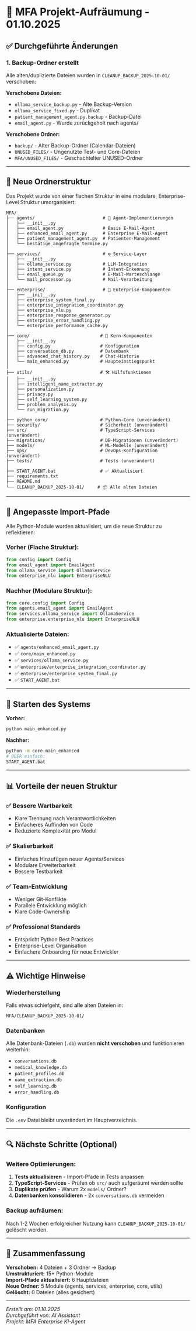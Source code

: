 # 🧹 MFA Projekt-Aufräumung - 01.10.2025

## ✅ Durchgeführte Änderungen

### 1. Backup-Ordner erstellt
Alle alten/duplizierte Dateien wurden in `CLEANUP_BACKUP_2025-10-01/` verschoben:

**Verschobene Dateien:**
- `ollama_service_backup.py` - Alte Backup-Version
- `ollama_service_fixed.py` - Duplikat
- `patient_management_agent.py.backup` - Backup-Datei
- `email_agent.py` - Wurde zurückgeholt nach agents/

**Verschobene Ordner:**
- `backup/` - Alter Backup-Ordner (Calendar-Dateien)
- `UNUSED_FILES/` - Ungenutzte Test- und Core-Dateien
- `MFA/UNUSED_FILES/` - Geschachtelter UNUSED-Ordner

---

## 📁 Neue Ordnerstruktur

Das Projekt wurde von einer flachen Struktur in eine modulare, Enterprise-Level Struktur umorganisiert:

```
MFA/
├── agents/                          # 🤖 Agent-Implementierungen
│   ├── __init__.py
│   ├── email_agent.py               # Basis E-Mail-Agent
│   ├── enhanced_email_agent.py      # Enterprise E-Mail-Agent
│   ├── patient_management_agent.py  # Patienten-Management
│   └── bestätige_angefragte_termine.py
│
├── services/                        # ⚙️ Service-Layer
│   ├── __init__.py
│   ├── ollama_service.py            # LLM-Integration
│   ├── intent_service.py            # Intent-Erkennung
│   ├── email_queue.py               # E-Mail-Warteschlange
│   └── mail_processor.py            # Mail-Verarbeitung
│
├── enterprise/                      # 🏢 Enterprise-Komponenten
│   ├── __init__.py
│   ├── enterprise_system_final.py
│   ├── enterprise_integration_coordinator.py
│   ├── enterprise_nlu.py
│   ├── enterprise_response_generator.py
│   ├── enterprise_error_handling.py
│   └── enterprise_performance_cache.py
│
├── core/                           # 🔧 Kern-Komponenten
│   ├── __init__.py
│   ├── config.py                   # Konfiguration
│   ├── conversation_db.py          # Datenbank
│   ├── advanced_chat_history.py    # Chat-Historie
│   └── main_enhanced.py            # Haupteinstiegspunkt
│
├── utils/                          # 🛠️ Hilfsfunktionen
│   ├── __init__.py
│   ├── intelligent_name_extractor.py
│   ├── personalization.py
│   ├── privacy.py
│   ├── self_learning_system.py
│   ├── problem_analysis.py
│   └── run_migration.py
│
├── python_core/                    # Python-Core (unverändert)
├── security/                       # Sicherheit (unverändert)
├── src/                            # TypeScript-Services (unverändert)
├── migrations/                     # DB-Migrationen (unverändert)
├── models/                         # ML-Modelle (unverändert)
├── ops/                            # DevOps-Konfiguration (unverändert)
├── tests/                          # Tests (unverändert)
│
├── START_AGENT.bat                 # ✅ Aktualisiert
├── requirements.txt
├── README.md
└── CLEANUP_BACKUP_2025-10-01/     # 📦 Alle alten Dateien
```

---

## 🔄 Angepasste Import-Pfade

Alle Python-Module wurden aktualisiert, um die neue Struktur zu reflektieren:

### Vorher (Flache Struktur):
```python
from config import Config
from email_agent import EmailAgent
from ollama_service import OllamaService
from enterprise_nlu import EnterpriseNLU
```

### Nachher (Modulare Struktur):
```python
from core.config import Config
from agents.email_agent import EmailAgent
from services.ollama_service import OllamaService
from enterprise.enterprise_nlu import EnterpriseNLU
```

### Aktualisierte Dateien:
- ✅ `agents/enhanced_email_agent.py`
- ✅ `core/main_enhanced.py`
- ✅ `services/ollama_service.py`
- ✅ `enterprise/enterprise_integration_coordinator.py`
- ✅ `enterprise/enterprise_system_final.py`
- ✅ `START_AGENT.bat`

---

## 🚀 Starten des Systems

**Vorher:**
```bash
python main_enhanced.py
```

**Nachher:**
```bash
python -m core.main_enhanced
# ODER einfach:
START_AGENT.bat
```

---

## 📊 Vorteile der neuen Struktur

### ✅ Bessere Wartbarkeit
- Klare Trennung nach Verantwortlichkeiten
- Einfacheres Auffinden von Code
- Reduzierte Komplexität pro Modul

### ✅ Skalierbarkeit
- Einfaches Hinzufügen neuer Agents/Services
- Modulare Erweiterbarkeit
- Bessere Testbarkeit

### ✅ Team-Entwicklung
- Weniger Git-Konflikte
- Parallele Entwicklung möglich
- Klare Code-Ownership

### ✅ Professional Standards
- Entspricht Python Best Practices
- Enterprise-Level Organisation
- Einfachere Onboarding für neue Entwickler

---

## ⚠️ Wichtige Hinweise

### Wiederherstellung
Falls etwas schiefgeht, sind **alle** alten Dateien in:
```
MFA/CLEANUP_BACKUP_2025-10-01/
```

### Datenbanken
Alle Datenbank-Dateien (`.db`) wurden **nicht verschoben** und funktionieren weiterhin:
- `conversations.db`
- `medical_knowledge.db`
- `patient_profiles.db`
- `name_extraction.db`
- `self_learning.db`
- `error_handling.db`

### Konfiguration
Die `.env` Datei bleibt unverändert im Hauptverzeichnis.

---

## 🔍 Nächste Schritte (Optional)

### Weitere Optimierungen:
1. **Tests aktualisieren** - Import-Pfade in Tests anpassen
2. **TypeScript-Services** - Prüfen ob `src/` auch aufgeräumt werden sollte
3. **Duplikate prüfen** - Warum 2x `models/` Ordner?
4. **Datenbanken konsolidieren** - 2x `conversations.db` vermeiden

### Backup aufräumen:
Nach 1-2 Wochen erfolgreicher Nutzung kann `CLEANUP_BACKUP_2025-10-01/` gelöscht werden.

---

## 📝 Zusammenfassung

**Verschoben:** 4 Dateien + 3 Ordner → Backup  
**Umstrukturiert:** 15+ Python-Module  
**Import-Pfade aktualisiert:** 6 Hauptdateien  
**Neue Ordner:** 5 Module (agents, services, enterprise, core, utils)  
**Gelöscht:** 0 Dateien (alles gesichert)  

---

*Erstellt am: 01.10.2025*  
*Durchgeführt von: AI Assistant*  
*Projekt: MFA Enterprise KI-Agent*

